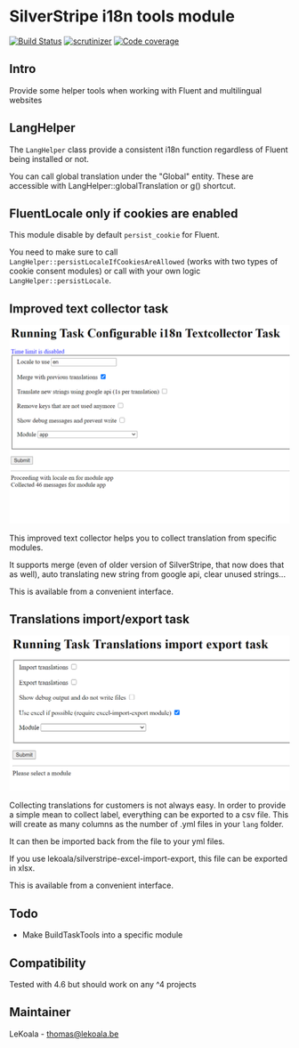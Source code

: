 # SilverStripe i18n tools module

[![Build Status](https://travis-ci.com/lekoala/silverstripe-multilingual.svg?branch=master)](https://travis-ci.com/lekoala/silverstripe-multilingual/)
[![scrutinizer](https://scrutinizer-ci.com/g/lekoala/silverstripe-multilingual/badges/quality-score.png?b=master)](https://scrutinizer-ci.com/g/lekoala/silverstripe-multilingual/)
[![Code coverage](https://codecov.io/gh/lekoala/silverstripe-multilingual/branch/master/graph/badge.svg)](https://codecov.io/gh/lekoala/silverstripe-multilingual)

## Intro

Provide some helper tools when working with Fluent and multilingual websites

## LangHelper

The `LangHelper` class provide a consistent i18n function regardless of Fluent being installed or not.

You can call global translation under the "Global" entity. These are accessible with LangHelper::globalTranslation or g() shortcut.

## FluentLocale only if cookies are enabled

This module disable by default `persist_cookie` for Fluent.

You need to make sure to call `LangHelper::persistLocaleIfCookiesAreAllowed` (works with two types of cookie consent modules)
or call with your own logic `LangHelper::persistLocale`.

## Improved text collector task

![ConfigurableI18nTextCollectorTask](docs/ConfigurableI18nTextCollectorTask.png "ConfigurableI18nTextCollectorTask")

This improved text collector helps you to collect translation from specific modules.

It supports merge (even of older version of SilverStripe, that now does that as well), auto translating new string from google api,
clear unused strings...

This is available from a convenient interface.

## Translations import/export task

![TranslationsImportExportTask](docs/TranslationsImportExportTask.png "TranslationsImportExportTask")

Collecting translations for customers is not always easy. In order to provide a simple mean to collect label,
everything can be exported to a csv file. This will create as many columns as the number of .yml files in your `lang` folder.

It can then be imported back from the file to your yml files.

If you use lekoala/silverstripe-excel-import-export, this file can be exported in xlsx.

This is available from a convenient interface.

## Todo

- Make BuildTaskTools into a specific module

## Compatibility

Tested with 4.6 but should work on any ^4 projects

## Maintainer

LeKoala - thomas@lekoala.be
